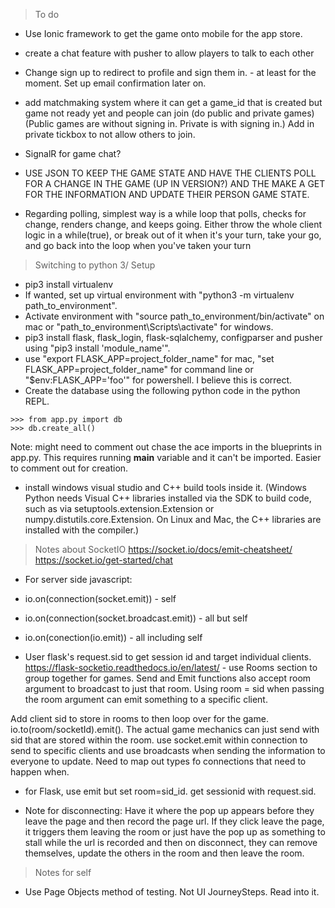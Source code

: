 > To do

- Use Ionic framework to get the game onto mobile for the app store.
- create a chat feature with pusher to allow players to talk to each other
- Change sign up to redirect to profile and sign them in. - at least for the moment. Set up email confirmation later on.
- add matchmaking system where it can get a game_id that is created but game not ready yet and people can join (do public and private games) (Public games are without signing in. Private is with signing in.) Add in private tickbox to not allow others to join.

- SignalR for game chat?

- USE JSON TO KEEP THE GAME STATE AND HAVE THE CLIENTS POLL FOR A CHANGE IN THE GAME (UP IN VERSION?) AND THE MAKE A GET FOR THE INFORMATION AND UPDATE THEIR PERSON GAME STATE.
 - Regarding polling, simplest way is a while loop that polls, checks for change, renders change, and keeps going. Either throw the whole client logic in a while(true), or break out of it when it's your turn, take your go, and go back into the loop when you've taken your turn

> Switching to python 3/ Setup

- pip3 install virtualenv
- If wanted, set up virtual environment with "python3 -m virtualenv path_to_environment".
- Activate environment with "source path_to_environment/bin/activate" on mac or "path_to_environment\Scripts\activate" for windows.
- pip3 install flask, flask_login, flask-sqlalchemy, configparser and pusher using "pip3 install 'module_name'".
- use "export FLASK_APP=project_folder_name" for mac, "set FLASK_APP=project_folder_name" for command line or "$env:FLASK_APP='foo'" for powershell. I believe this is correct.
- Create the database using the following python code in the python REPL.
```
>>> from app.py import db
>>> db.create_all()
```
Note: might need to comment out chase the ace imports in the blueprints in app.py. This requires running __main__ variable and it can't be imported. Easier to comment out for creation.

- install windows visual studio and C++ build tools inside it.
(Windows Python needs Visual C++ libraries installed via the SDK to build code, such as via setuptools.extension.Extension or numpy.distutils.core.Extension. On Linux and Mac, the C++ libraries are installed with the compiler.)

> Notes about SocketIO
https://socket.io/docs/emit-cheatsheet/
https://socket.io/get-started/chat
- For server side javascript:
- io.on(connection(socket.emit)) - self
- io.on(connection(socket.broadcast.emit)) - all but self
- io.on(conection(io.emit)) - all including self

- User flask's request.sid to get session id and target individual clients.
https://flask-socketio.readthedocs.io/en/latest/ - use Rooms section to group together for games. Send and Emit functions also accept room argument to broadcast to just that room. Using room = sid when passing the room argument can emit something to a specific client.

Add client sid to store in rooms to then loop over for the game. io.to(room/socketId).emit(). The actual game mechanics can just send with sid that are stored within the room. use socket.emit within connection to send to specific clients and use broadcasts when sending the information to everyone to update. Need to map out types fo connections that need to happen when.
- for Flask, use emit but set room=sid_id. get sessionid with request.sid.

- Note for disconnecting: Have it where the pop up appears before they leave the page and then record the page url. If they click leave the page, it triggers them leaving the room or just have the pop up as something to stall while the url is recorded and then on disconnect, they can remove themselves, update the others in the room and then leave the room.

> Notes for self
- Use Page Objects method of testing. Not UI JourneySteps. Read into it.
